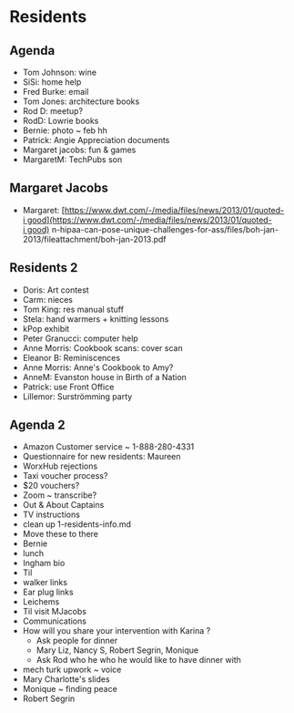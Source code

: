 # Residents


## Agenda

* Tom Johnson: wine
* SiSi: home help
* Fred Burke: email
* Tom Jones: architecture books
* Rod D: meetup?
* RodD: Lowrie books
* Bernie: photo ~ feb hh
* Patrick: Angie Appreciation documents
* Margaret jacobs: fun & games
* MargaretM: TechPubs son


## Margaret Jacobs

* Margaret: [](https://www.dwt.com/-/media/files/news/2013/01/quoted-in-hipaa-can-pose-unique-challenges-for-ass/files/boh-jan-2013/fileattachment/boh-jan-2013.pdf)[https://www.dwt.com/-/media/files/news/2013/01/quoted-i good](https://www.dwt.com/-/media/files/news/2013/01/quoted-i good) n-hipaa-can-pose-unique-challenges-for-ass/files/boh-jan-2013/fileattachment/boh-jan-2013.pdf



## Residents 2

* Doris: Art contest
* Carm: nieces
* Tom King: res manual stuff
* Stela: hand warmers + knitting lessons
* kPop exhibit
* Peter Granucci: computer help
* Anne Morris: Cookbook scans: cover scan
* Eleanor B: Reminiscences
* Anne Morris: Anne's Cookbook to Amy?
* AnneM: Evanston house in Birth of a Nation
* Patrick: use Front Office
* Lillemor: Surströmming party

## Agenda 2

* Amazon Customer service ~ 1-888-280-4331
* Questionnaire for new residents: Maureen
* WorxHub rejections
* Taxi voucher process?
* $20 vouchers?
* Zoom ~ transcribe?
* Out & About Captains
* TV instructions
* clean up 1-residents-info.md
* Move these to there
* Bernie
* lunch
* Ingham bio
* Til
* walker links
* Ear plug links
* Leichems
* Til visit MJacobs
* Communications
* How will you share your intervention with Karina ?
    * Ask people for dinner
    * Mary Liz, Nancy S, Robert Segrin, Monique
    * Ask Rod who he who he would like to have dinner with
* mech turk upwork ~ voice
* Mary Charlotte's slides
* Monique ~ finding peace
* Robert Segrin
